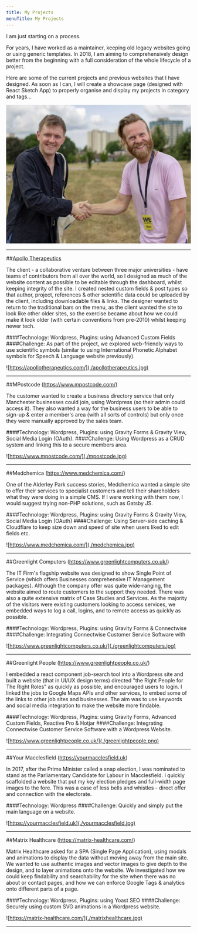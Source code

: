 ```yaml
---
title: My Projects
menuTitle: My Projects
---
```

I am just starting on a process. 

For years, I have worked as a maintainer, keeping old legacy websites going or using generic templates. In 2018, I am aiming to comprehensively design better from the beginning with a full consideration of the whole lifecycle of a project.

Here are some of the current projects and previous websites that I have designed. As soon as I can, I will create a showcase page (designed with React Sketch App) to properly organise and display my projects in category and tags...

![Happy Customer](./me-n-paul.jpg)

***

##[Apollo Therapeutics](https://apollotherapeutics.com/)

The client - a collaborative venture between three major universities - have teams of contributors from all over the world, so I designed as much of the website content as possible to be editable through the dashboard, whilst keeping integrity of the site. I created nested custom fields & post types so that author, project, references & other scientific data could be uploaded by the client, including downloadable files & links. The designer wanted to return to the traditional bars on the menu, as the client wanted the site to look like other older sites, so the exercise became about how we could make it look older (with certain conventions from pre-2010) whilst keeping newer tech.

####Technology: Wordpress, Plugins: using Advanced Custom Fields
####Challenge: As part of the project, we explored web-friendly ways to use scientific symbols (similar to using International Phonetic Alphabet symbols for Speech & Language website previously).

![https://apollotherapeutics.com/](./apollotherapeutics.jpg)

***

##MPostcode (https://www.mpostcode.com/)  

The customer wanted to create a business directory service that only Manchester businesses could join, using Wordpress (so their admin could access it). They also wanted a way for the business users to be able to sign-up & enter a member's area (with all sorts of controls) but only once they were manually approved by the sales team. 

####Technology: Wordpress, Plugins: using Gravity Forms & Gravity View, Social Media Login (OAuth).
####Challenge: Using Wordpress as a CRUD system and linking this to a secure members area.

![https://www.mpostcode.com/](./mpostcode.jpg)

***

##Medchemica (https://www.medchemica.com/)

One of the Alderley Park success stories, Medchemica wanted a simple site to offer their services to specialist customers and tell their shareholders what they were doing in a simple CMS. If I were working with them now, I would suggest trying non-PHP solutions, such as Gatsby JS.

####Technology: Wordpress, Plugins: using Gravity Forms & Gravity View, Social Media Login (OAuth)
####Challenge: Using Server-side caching & Cloudflare to keep size down and speed of site when users liked to edit fields etc. 

![https://www.medchemica.com/](./medchemica.jpg)
***


##Greenlight Computers (https://www.greenlightcomputers.co.uk/)

The IT Firm's flagship website was designed to show Single Point of Service (which offers Businesses comprehensive IT Management packages). Although the company offer was quite wide-ranging, the website aimed to route customers to the support they needed.  There was also a quite extensive matrix of Case Studies and Services. As the majority of the visitors were existing customers looking to access services, we embedded ways to log a call, logins, and to remote access as quickly as possible.

####Technology: Wordpress, Plugins: using Gravity Forms & Connectwise
####Challenge: Integrating Connectwise Customer Service Software with 

![https://www.greenlightcomputers.co.uk/](./greenlightcomputers.jpg)
***


##Greenlight People (https://www.greenlightpeople.co.uk/)

I embedded a react component job-search tool into a Wordpress site and built a website (that in UI/UX design terms) directed "the Right People for The Right Roles" as quickly as possible, and encouraged users to login. I linked the jobs to Google Maps APIs and other services, to embed some of the links to other job sites and businesses. The aim was to use keywords and social media integration to make the website more findable.

####Technology: Wordpress, Plugins: using Gravity Forms, Advanced Custom Fields, Reactive Pro & Hotjar 
####Challenge: Integrating Connectwise Customer Service Software with a Wordpress Website. 

![https://www.greenlightpeople.co.uk/](./greenlightpeople.png)
***

##Your Macclesfield (https://yourmacclesfield.uk)

In 2017, after the Prime Minister called a snap election, I was nominated to stand as the Parliamentary Candidate for Labour in Macclesfield. I quickly scaffolded a website that put my key election pledges and full-width page images to the fore. This was a case of less bells and whistles - direct offer and connection with the electorate. 

####Technology: Wordpress
####Challenge: Quickly and simply put the main language on a website.

![https://yourmacclesfield.uk](./yourmacclesfield.jpg)
***

##Matrix Healthcare (https://matrix-healthcare.com/)

Matrix Healthcare asked for a SPA (Single Page Application), using modals and animations to display the data without moving away from the main site. We wanted to use authentic images and vector images to give depth to the design, and to layer animations onto the website. We investigated how we could keep findability and searchability for the site when there was no about or contact pages, and how we can enforce Google Tags & analytics onto different parts of a page. 

####Technology: Wordpress, Plugins: using Yoast SEO 
####Challenge: Securely using custom SVG animations in a Wordpress website.

![https://matrix-healthcare.com/](./matrixhealthcare.jpg)
***

